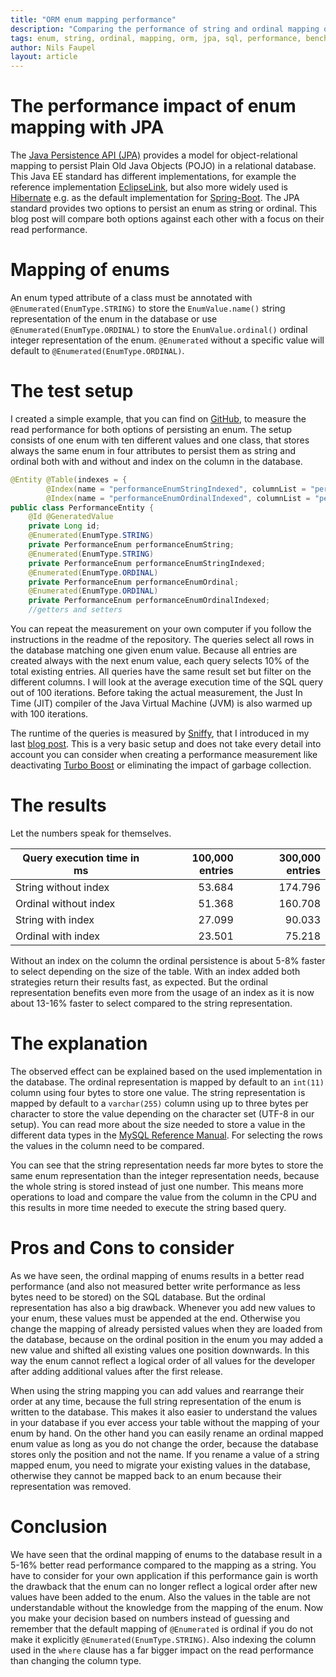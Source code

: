 ```yaml
---
title: "ORM enum mapping performance"
description: "Comparing the performance of string and ordinal mapping of enums"
tags: enum, string, ordinal, mapping, orm, jpa, sql, performance, benchmark, hibernate, spring-boot, sniffy
author: Nils Faupel
layout: article
---
```


# The performance impact of enum mapping with JPA

The [Java Persistence API (JPA)](http://www.oracle.com/technetwork/java/javaee/tech/persistence-jsp-140049.html) provides a model for object-relational mapping to persist Plain Old Java Objects (POJO) in a relational database.
This Java EE standard has different implementations, for example the reference implementation [EclipseLink](https://www.eclipse.org/eclipselink/#jpa), but also more widely used is [Hibernate](http://hibernate.org/orm/) e.g. as the default implementation for [Spring-Boot](https://projects.spring.io/spring-boot/).
The JPA standard provides two options to persist an enum as string or ordinal. This blog post will compare both options against each other with a focus on their read performance.

# Mapping of enums

An enum typed attribute of a class must be annotated with `@Enumerated(EnumType.STRING)` to store the `EnumValue.name()` string representation of the enum in the database
or use `@Enumerated(EnumType.ORDINAL)` to store the `EnumValue.ordinal()` ordinal integer representation of the enum.
`@Enumerated` without a specific value will default to `@Enumerated(EnumType.ORDINAL)`.


# The test setup

I created a simple example, that you can find on [GitHub](https://github.com/nfaupel/performance-enum), to measure the read performance for both options of persisting an enum.
The setup consists of one enum with ten different values and one class, that stores always the same enum in four attributes to persist them as string and ordinal both with and without and index on the column in the database.

```java
@Entity @Table(indexes = {
        @Index(name = "performanceEnumStringIndexed", columnList = "performanceEnumStringIndexed"),
        @Index(name = "performanceEnumOrdinalIndexed", columnList = "performanceEnumOrdinalIndexed")})
public class PerformanceEntity {
    @Id @GeneratedValue
    private Long id;
    @Enumerated(EnumType.STRING)
    private PerformanceEnum performanceEnumString;
    @Enumerated(EnumType.STRING)
    private PerformanceEnum performanceEnumStringIndexed;
    @Enumerated(EnumType.ORDINAL)
    private PerformanceEnum performanceEnumOrdinal;
    @Enumerated(EnumType.ORDINAL)
    private PerformanceEnum performanceEnumOrdinalIndexed;
    //getters and setters
```

You can repeat the measurement on your own computer if you follow the instructions in the readme of the repository.
The queries select all rows in the database matching one given enum value.
Because all entries are created always with the next enum value, each query selects 10% of the total existing entries.
All queries have the same result set but filter on the different columns.
I will look at the average execution time of the SQL query out of 100 iterations.
Before taking the actual measurement, the Just In Time (JIT) compiler of the Java Virtual Machine (JVM) is also warmed up with 100 iterations.

The runtime of the queries is measured by [Sniffy](http://sniffy.io/), that I introduced in my last [blog post](https://tech.signavio.com/2017/sniffy-database-profiler).
This is a very basic setup and does not take every detail into account you can consider when creating a performance measurement like deactivating [Turbo Boost](https://en.wikipedia.org/wiki/Intel_Turbo_Boost) or eliminating the impact of garbage collection.

# The results

Let the numbers speak for themselves.

|Query execution time in ms|100,000 entries|300,000 entries|
|--------------------------|--------------:|--------------:|
|String  without index     |         53.684|        174.796|
|Ordinal without index     |         51.368|        160.708|
|String  with index        |         27.099|         90.033|
|Ordinal with index        |         23.501|         75.218|

Without an index on the column the ordinal persistence is about 5-8% faster to select depending on the size of the table.
With an index added both strategies return their results fast, as expected.
But the ordinal representation benefits even more from the usage of an index as it is now about 13-16% faster to select compared to the string representation.

# The explanation

The observed effect can be explained based on the used implementation in the database.
The ordinal representation is mapped by default to an `int(11)` column using four bytes to store one value.
The string representation is mapped by default to a `varchar(255)` column using up to three bytes per character to store the value depending on the character set (UTF-8 in our setup).
You can read more about the size needed to store a value in the different data types in the [MySQL Reference Manual](https://dev.mysql.com/doc/refman/5.7/en/data-types.html).
For selecting the rows the values in the column need to be compared.

You can see that the string representation needs far more bytes to store the same enum representation than the integer representation needs, because the whole string is stored instead of just one number.
This means more operations to load and compare the value from the column in the CPU and this results in more time needed to execute the string based query.

# Pros and Cons to consider

As we have seen, the ordinal mapping of enums results in a better read performance (and also not measured better write performance as less bytes need to be stored) on the SQL database.
But the ordinal representation has also a big drawback.
Whenever you add new values to your enum, these values must be appended at the end.
Otherwise you change the mapping of already persisted values when they are loaded from the database,
because on the ordinal position in the enum you may added a new value and shifted all existing values one position downwards.
In this way the enum cannot reflect a logical order of all values for the developer after adding additional values after the first release.

When using the string mapping you can add values and rearrange their order at any time, because the full string representation of the enum is written to the database.
This makes it also easier to understand the values in your database if you ever access your table without the mapping of your enum by hand.
On the other hand you can easily rename an ordinal mapped enum value as long as you do not change the order, because the database stores only the position and not the name.
If you rename a value of a string mapped enum, you need to migrate your existing values in the database, otherwise they cannot be mapped back to an enum because their representation was removed.

# Conclusion

We have seen that the ordinal mapping of enums to the database result in a 5-16% better read performance compared to the mapping as a string.
You have to consider for your own application if this performance gain is worth the drawback that the enum can no longer reflect a logical order after new values have been added to the enum.
Also the values in the table are not understandable without the knowledge from the mapping of the enum.
Now you make your decision based on numbers instead of guessing and remember that the default mapping of `@Enumerated` is ordinal if you do not make it explicitly `@Enumerated(EnumType.STRING)`.
Also indexing the column used in the `where` clause has a far bigger impact on the read performance than changing the column type.
